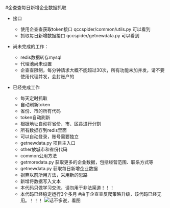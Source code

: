 #企查查每日新增企业数据抓取
* 接口
   * 使用企查查获取token接口 qccspider/common/utils.py 可以看到
   * 抓取每日新增数据接口 qccspider/getnewdata.py 可以看到

* 尚未完成的工作：
    * redis数据转存mysql
    * 代理池尚未设置
    * 企查查限制，每分钟请求大概不能超过30次，所有功能未加并发，请不要使用代理并发，会封账户的
* 已经完成工作
    * 每天定时抓取
    * 自动刷新token
    * 省份、市的所有代码
    * token自动刷新
    * 根据地址自动将省份、市、区县进行分割
    * 所有数据存到redis里面
    * 可以自动登录，账号需要独立
    * getnewdata.py 项目主入口
    * other放城市和省份代码
    * common公用方法
    * getmoredata.py 获取更多的企业数据，包括经营范围、联系方式等
    * getnewdata.py 获取每日新增企业数据
    * 摒弃以前所用方法，采用新的思路
    * 新增将数据写入文本
    * 本代码只做学习交流，请勿用于非法渠道！！！
    * 本代码已经稳定运行3个多月
#由于企查查反爬策略升级，该代码已经无用。！！！
   ![话不多说，看图](https://github.com/zhaoboy9692/qccspider/blob/master/demo.png)
